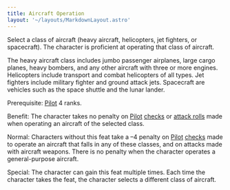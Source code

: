 ```yaml
---
title: Aircraft Operation
layout: '~/layouts/MarkdownLayout.astro'
---
```

Select a class of aircraft (heavy aircraft, helicopters, jet fighters, or
spacecraft). The character is proficient at operating that class of aircraft.

The heavy aircraft class includes jumbo passenger airplanes, large cargo
planes, heavy bombers, and any other aircraft with three or more engines.
Helicopters include transport and combat helicopters of all types. Jet
fighters include military fighter and ground attack jets. Spacecraft are
vehicles such as the space shuttle and the lunar lander.

Prerequisite: [Pilot](/modern.d20.srd/skills/pilot) 4 ranks.

Benefit: The character takes no penalty on
[Pilot](/modern.d20.srd/skills/pilot)
[checks](/modern.d20.srd/skills/skill.basics) or [attack rolls](/modern.d20.srd/combat/attack.roll) made when operating an aircraft of
the selected class.

Normal: Characters without this feat take a –4 penalty on
[Pilot](/modern.d20.srd/skills/pilot)
[checks](/modern.d20.srd/skills/skill.basics) made to operate an
aircraft that falls in any of these classes, and on attacks made with aircraft
weapons. There is no penalty when the character operates a general-purpose
aircraft.

Special: The character can gain this feat multiple times. Each time the
character takes the feat, the character selects a different class of aircraft.

